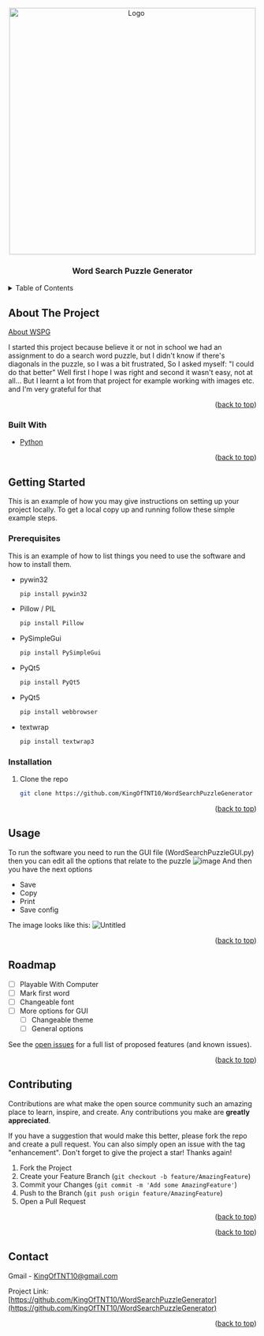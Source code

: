 <div id="top"></div>


<!-- PROJECT LOGO -->
<br />
<div align="center">
  <a href="https://github.com/KingOfTNT10/WordSearchPuzzleGenerator">
    <img src="https://i.ibb.co/6RCY1Dx/WSPG.png" alt="Logo" width="500" height="500">
  </a>

<h3 align="center">Word Search Puzzle Generator</h3>

</div>


<!-- TABLE OF CONTENTS -->
<details>
  <summary>Table of Contents</summary>
  <ol>
    <li>
      <a href="#about-the-project">About The Project</a>
      <ul>
        <li><a href="#built-with">Built With</a></li>
      </ul>
    </li>
    <li>
      <a href="#getting-started">Getting Started</a>
      <ul>
        <li><a href="#prerequisites">Prerequisites</a></li>
        <li><a href="#installation">Installation</a></li>
      </ul>
    </li>
    <li><a href="#usage">Usage</a></li>
    <li><a href="#roadmap">Roadmap</a></li>
    <li><a href="#contributing">Contributing</a></li>
    <li><a href="#license">License</a></li>
    <li><a href="#contact">Contact</a></li>
    <li><a href="#acknowledgments">Acknowledgments</a></li>
  </ol>
</details>



<!-- ABOUT THE PROJECT -->
## About The Project

[About WSPG](https://github.com/KingOfTNT10/WordSearchPuzzleGenerator)

I started this project because believe it or not in school we had an assignment to do a search word puzzle, but 
I didn't know if there's diagonals in the puzzle, so I was a bit frustrated, So I asked myself: "I could do that better"
Well first I hope I was right and second it wasn't easy, not at all... But I learnt a lot from that project
for example working with images etc.
and I'm very grateful for that

<p align="right">(<a href="#top">back to top</a>)</p>



### Built With

* [Python](https://www.python.org/)


<p align="right">(<a href="#top">back to top</a>)</p>



<!-- GETTING STARTED -->
## Getting Started

This is an example of how you may give instructions on setting up your project locally.
To get a local copy up and running follow these simple example steps.

### Prerequisites

This is an example of how to list things you need to use the software and how to install them.
* pywin32
  ```sh
  pip install pywin32
  ```
* Pillow / PIL
  ```sh
  pip install Pillow
  ```
* PySimpleGui
  ```sh
  pip install PySimpleGui
  ```
* PyQt5
  ```sh
  pip install PyQt5
  ```
* PyQt5
  ```sh
  pip install webbrowser
  ``` 
 
* textwrap
  ```sh
  pip install textwrap3
  ```

### Installation

1. Clone the repo
   ```sh
   git clone https://github.com/KingOfTNT10/WordSearchPuzzleGenerator
   ```

<p align="right">(<a href="#top">back to top</a>)</p>



<!-- USAGE EXAMPLES -->
## Usage

To run the software you need to run the GUI file (WordSearchPuzzleGUI.py)
then you can edit all the options that relate to the puzzle
![image](https://user-images.githubusercontent.com/66069146/144716879-2d90047d-a42b-40ba-abc7-72e1ef375844.png)
And then you have the next options
* Save
* Copy
* Print
* Save config

The image looks like this:
![Untitled](https://user-images.githubusercontent.com/66069146/144716963-7e6589fe-39d7-43d9-b822-f7fe24c957b8.png)




<p align="right">(<a href="#top">back to top</a>)</p>



<!-- ROADMAP -->
## Roadmap

- [ ] Playable With Computer
- [ ] Mark first word
- [ ] Changeable font
- [ ] More options for GUI
    - [ ] Changeable theme
    - [ ] General options

See the [open issues](https://github.com/KingOfTNT10/WordSearchPuzzleGenerator/issues) for a full list of proposed features (and known issues).

<p align="right">(<a href="#top">back to top</a>)</p>



<!-- CONTRIBUTING -->
## Contributing

Contributions are what make the open source community such an amazing place to learn, inspire, and create. Any contributions you make are **greatly appreciated**.

If you have a suggestion that would make this better, please fork the repo and create a pull request. You can also simply open an issue with the tag "enhancement".
Don't forget to give the project a star! Thanks again!

1. Fork the Project
2. Create your Feature Branch (`git checkout -b feature/AmazingFeature`)
3. Commit your Changes (`git commit -m 'Add some AmazingFeature'`)
4. Push to the Branch (`git push origin feature/AmazingFeature`)
5. Open a Pull Request

<p align="right">(<a href="#top">back to top</a>)</p>


<p align="right">(<a href="#top">back to top</a>)</p>



<!-- CONTACT -->
## Contact

Gmail - KingOfTNT10@gmail.com

Project Link: [https://github.com/KingOfTNT10/WordSearchPuzzleGenerator](https://github.com/KingOfTNT10/WordSearchPuzzleGenerator)

<p align="right">(<a href="#top">back to top</a>)</p>
